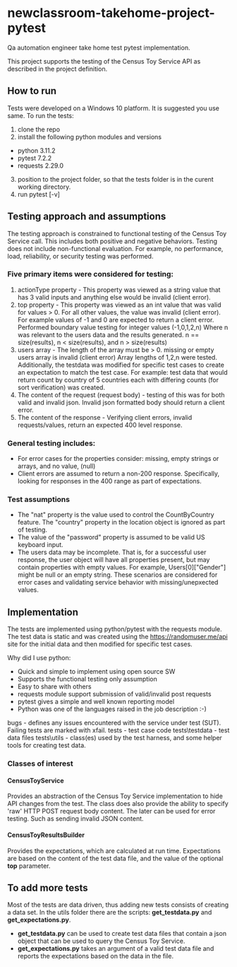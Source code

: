 # newclassroom-takehome-project-pytest
 Qa automation engineer take home test pytest implementation.

 This project supports the testing of the Census Toy Service API as described in the project definition.

 ## How to run

Tests were developed on a Windows 10 platform.  It is suggested you use same. To run the tests:

1. clone the repo
2. install the following python modules and versions
- python 3.11.2
- pytest 7.2.2
- requests 2.29.0
3. position to the project folder, so that the tests folder is in the curent working directory.
4. run pytest [-v]

 ## Testing approach and assumptions

The testing approach is constrained to functional testing of the Census Toy Service call.   This includes both positive and negative behaviors.   Testing does not include non-functional evaluation.  For example, no performance, load, reliability, or security testing was performed.

### Five primary items were considered for testing:

1. actionType property - This property was viewed as a string value that has 3 valid inputs and anything else would be invalid (client error).  
2. top property - This property was viewed as an  int value that  was valid for values > 0.   For all other values, the value was invalid (client error). For example values of -1 and 0 are expected to return a client error.  Performed boundary value testing for integer values (-1,0,1,2,n) Where n was relevant to the users data and the results generated. n == size(results), n < size(results), and n > size(results)
3. users array - The length of the array must be > 0.   missing or empty users array is invalid (client error)  Array lengths of 1,2,n were tested.   Additionally, the testdata was modified for specific test cases to create an expectation to match the test case.   For example:  test data that would return count by country of 5 countries each with differing counts (for sort verification) was created.
4. The content of the request (request body) - testing of this was for both valid and invalid json.  Invalid json formatted body should return a client error.
5. The content of the response - Verifying client errors, invalid requests/values, return an expected 400 level response.

### General testing includes:
- For error cases for the properties consider:  missing, empty strings or arrays, and no value, (null)
- Client errors are assumed to return a non-200 response.  Specifically, looking for responses in the 400 range as part of expectations.

###  Test assumptions

- The "nat" property is the value used to control the  CountByCountry feature.  The "country" property in the location object is ignored as part of testing.
- The value of the "password" property is assumed to be valid US keyboard input.
- The users data may be incomplete.  That is, for a successful user response, the user object will have all properties present, but may contain properties with empty values.  For example, Users[0]["Gender"] might be null or an empty string.  These scenarios are considered for error cases and validating service behavior with missing/unepxected values.

 ## Implementation

The tests are implemented using python/pytest with the requests module.   The test data is static and was created using the https://randomuser.me/api site for the initial data and then modified for specific test cases.

Why did I use python: 
- Quick and simple to implement using open source SW
- Supports the functional testing only assumption
- Easy to share with others
- requests module support submission of valid/invalid post requests
- pytest gives a simple and well known reporting model
- Python was one of the languages raised in the job description :-) 

bugs  - defines any issues encountered with the service under test (SUT).   Failing tests are marked with xfail.
tests - test case code
tests\testdata - test data files
tests\utils - class(es) used by the test harness, and some helper tools for creating test data.

### Classes of interest

#### CensusToyService

Provides an abstraction of the Census Toy Service implementation to hide API changes from the test.   The class does also provide the ability to specify 'raw'  HTTP POST request body content.   The later can be used for error testing. Such as sending invalid JSON content.

#### CensusToyResultsBuilder

Provides the expectations, which are calculated  at run time. Expectations are based on the content of the test data file, and the value of the optional **top** parameter.

## To add more tests

Most of the tests are data driven, thus adding new tests consists of creating a data set.
In the utils folder there are the scripts: **get_testdata.py** and **get_expectations.py**.  
- **get_testdata.py** can be used to create test data files that contain a json object that can be used to query the Census Toy Service.   
- **get_expectations.py** takes an argument of a valid test data file and reports the expectations based on the data in the file.


